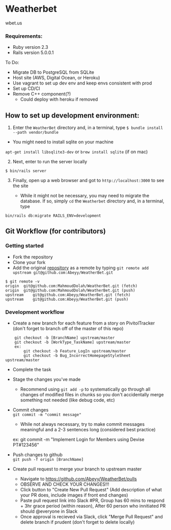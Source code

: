 # Weatherbet

wbet.us

### Requirements:
- Ruby version 2.3
- Rails version 5.0.0.1

To Do:
- Migrate DB to PostgreSQL from SQLite
- Host site (AWS, Digital Ocean, or Heroku)
- Use vagrant to set up dev env and keep envs consistent with prod
- Set up CD/CI
- Remove C++ component(?)
	- Could deploy with heroku if removed

## How to set up development environment: 
1. Enter the ```WeatherBet``` directory and, in a terminal, type 
```$ bundle install --path vendor/bundle```          

- You might need to install sqlite on your machine

```apt-get install libsqlite3-dev``` or ```brew install sqlite``` (if on mac)

2. Next, enter to run the server locally 
``` 
$ bin/rails server 
```

3. Finally, open up a web browser and got to ```http://localhost:3000``` to see the site 

	- While it might not be necessary, you may need to migrate the database. If so, simply ```cd``` the ```Weatherbet``` directory and, in a terminal, type
```
bin/rails db:migrate RAILS_ENV=development
```


## Git Workflow (for contributors)
### Getting started
- Fork the repository
- Clone your fork
- Add the original [repository](https://github.com/Abeyy/WeatherBet) as a remote by typing ```git remote add upstream git@github.com:Abeyy/WeatherBet.git```
```
$ git remote -v
origin	git@github.com:MahmoudDolah/WeatherBet.git (fetch)
origin	git@github.com:MahmoudDolah/WeatherBet.git (push)
upstream	git@github.com:Abeyy/WeatherBet.git (fetch)
upstream	git@github.com:Abeyy/WeatherBet.git (push)
```

### Development workflow
- Create a new branch for each feature from a story on PivitolTracker (don't forget to branch off of the master of this repo)
```
	git checkout -b [BranchName] upstream/master
	git checkout -b [WorkType_TaskName] upstream/master
	ex: 
		git checkout -b Feature_LogIn upstream/master
		git checkout -b Bug_IncorrectHomepageStyleSheet upstream/master
```
- Complete the task
- Stage the changes you've made
	- Recommend using ```git add -p``` to systematically go through all changes of modified files in chunks so you don't accidentally merge something not needed (like debug code, etc)

- Commit changes   
```git commit -m "commit message"```
	- While not always necessary, try to make commit messages meaningful and a 2-3 sentences long (considered best practice)

	ex:
		git commit -m "Implement Login for Members using Devise PT#123456"
- Push changes to github   
```git push -f origin [BranchName]```

- Create pull request to merge your branch to upstream master
	- Navigate to https://github.com/Abeyy/WeatherBet/pulls
	- OBSERVE AND CHECK YOUR CHANGES!!!
	- Click button to "Create New Pull Request" (Add description of what your PR does, include images if front end changes)
	- Paste pull request link into Slack #PR,
	Group has 60 mins to respond + 3hr grace period (within reason),
	After 60 person who innitiated PR should @everyone in Slack
	- Once approval is recieved via Slack, click "Merge Pull Request" and delete branch if prudent (don't forget to delete locally)

